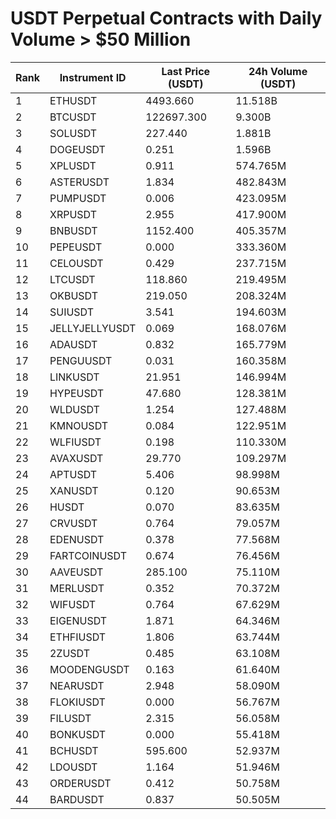 # USDT Perpetual Contracts with Daily Volume > $50 Million

| Rank | Instrument ID | Last Price (USDT) | 24h Volume (USDT) |
|------|---------------|-------------------|-------------------|
| 1 | ETHUSDT | 4493.660 | 11.518B |
| 2 | BTCUSDT | 122697.300 | 9.300B |
| 3 | SOLUSDT | 227.440 | 1.881B |
| 4 | DOGEUSDT | 0.251 | 1.596B |
| 5 | XPLUSDT | 0.911 | 574.765M |
| 6 | ASTERUSDT | 1.834 | 482.843M |
| 7 | PUMPUSDT | 0.006 | 423.095M |
| 8 | XRPUSDT | 2.955 | 417.900M |
| 9 | BNBUSDT | 1152.400 | 405.357M |
| 10 | PEPEUSDT | 0.000 | 333.360M |
| 11 | CELOUSDT | 0.429 | 237.715M |
| 12 | LTCUSDT | 118.860 | 219.495M |
| 13 | OKBUSDT | 219.050 | 208.324M |
| 14 | SUIUSDT | 3.541 | 194.603M |
| 15 | JELLYJELLYUSDT | 0.069 | 168.076M |
| 16 | ADAUSDT | 0.832 | 165.779M |
| 17 | PENGUUSDT | 0.031 | 160.358M |
| 18 | LINKUSDT | 21.951 | 146.994M |
| 19 | HYPEUSDT | 47.680 | 128.381M |
| 20 | WLDUSDT | 1.254 | 127.488M |
| 21 | KMNOUSDT | 0.084 | 122.951M |
| 22 | WLFIUSDT | 0.198 | 110.330M |
| 23 | AVAXUSDT | 29.770 | 109.297M |
| 24 | APTUSDT | 5.406 | 98.998M |
| 25 | XANUSDT | 0.120 | 90.653M |
| 26 | HUSDT | 0.070 | 83.635M |
| 27 | CRVUSDT | 0.764 | 79.057M |
| 28 | EDENUSDT | 0.378 | 77.568M |
| 29 | FARTCOINUSDT | 0.674 | 76.456M |
| 30 | AAVEUSDT | 285.100 | 75.110M |
| 31 | MERLUSDT | 0.352 | 70.372M |
| 32 | WIFUSDT | 0.764 | 67.629M |
| 33 | EIGENUSDT | 1.871 | 64.346M |
| 34 | ETHFIUSDT | 1.806 | 63.744M |
| 35 | 2ZUSDT | 0.485 | 63.108M |
| 36 | MOODENGUSDT | 0.163 | 61.640M |
| 37 | NEARUSDT | 2.948 | 58.090M |
| 38 | FLOKIUSDT | 0.000 | 56.767M |
| 39 | FILUSDT | 2.315 | 56.058M |
| 40 | BONKUSDT | 0.000 | 55.418M |
| 41 | BCHUSDT | 595.600 | 52.937M |
| 42 | LDOUSDT | 1.164 | 51.946M |
| 43 | ORDERUSDT | 0.412 | 50.758M |
| 44 | BARDUSDT | 0.837 | 50.505M |
